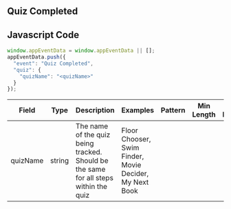 ## Quiz Completed

## Javascript Code
```js
window.appEventData = window.appEventData || [];
appEventData.push({
  "event": "Quiz Completed",
  "quiz": {
    "quizName": "<quizName>"
  }
});
```

|Field|Type|Description|Examples|Pattern|Min Length|Max Length|Minimum|Maximum|Multiple Of|
| --- | --- | --- | --- | --- | --- | --- | --- | --- | --- |
|quizName|string|The name of the quiz being tracked.  Should be the same for all steps within the quiz|Floor Chooser, Swim Finder, Movie Decider, My Next Book|||||||